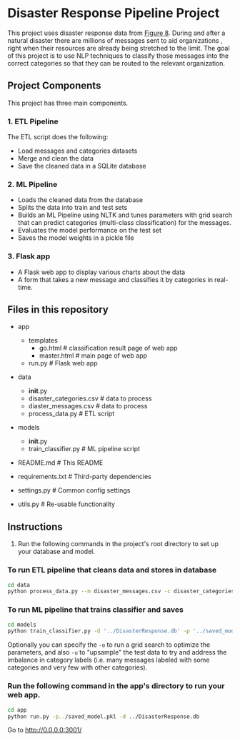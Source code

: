 # Disaster Response Pipeline Project

This project uses disaster response data from [Figure 8](https://appen.com/).
During and after a natural disaster there are millions of messages sent to aid organizations
, right when their resources are already being stretched to the limit. 
The goal of this project is to use NLP techniques to classify those messages into
the correct categories so that they can be routed to the relevant organization.

## Project Components

This project has three main components.

### 1. ETL Pipeline
   
The ETL script does the following:

- Load messages and categories datasets
- Merge and clean the data
- Save the cleaned data in a SQLite database

### 2. ML Pipeline

- Loads the cleaned data from the database
- Splits the data into train and test sets
- Builds an ML Pipeline using NLTK and tunes parameters with grid search
  that can predict categories (multi-class classification) for the messages.
- Evaluates the model performance on the test set
- Saves the model weights in a pickle file

### 3. Flask app

- A Flask web app to display various charts about the data
- A form that takes a new message and classifies it by categories in real-time.

## Files in this repository 

- app
  - templates
    - go.html  # classification result page of web app
    - master.html  # main page of web app
  - run.py  # Flask web app
- data
  - __init__.py
  - disaster_categories.csv   # data to process
  - diaster_messages.csv  # data to process
  - process_data.py  # ETL script
- models
  - __init__.py 
  - train_classifier.py   # ML pipeline script
  
- README.md   # This README
- requirements.txt   # Third-party dependencies
- settings.py  # Common config settings
- utils.py   # Re-usable functionality

## Instructions

1. Run the following commands in the project's root directory to set up your database and model.
   
### To run ETL pipeline that cleans data and stores in database

```bash
cd data
python process_data.py --m disaster_messages.csv -c disaster_categories.csv --d ../DisasterResponse.db
```

### To run ML pipeline that trains classifier and saves

```bash
cd models
python train_classifier.py -d '../DisasterResponse.db' -p '../saved_model.pkl'
```

Optionally you can specify the `-o` to run a grid search to optimize the parameters, and
also `-u` to "upsample" the test data to try and address the imbalance in category labels
(i.e. many messages labeled with some categories and very few with other categories).

### Run the following command in the app's directory to run your web app.

```bash
cd app
python run.py -p../saved_model.pkl -d ../DisasterResponse.db
```

Go to http://0.0.0.0:3001/

